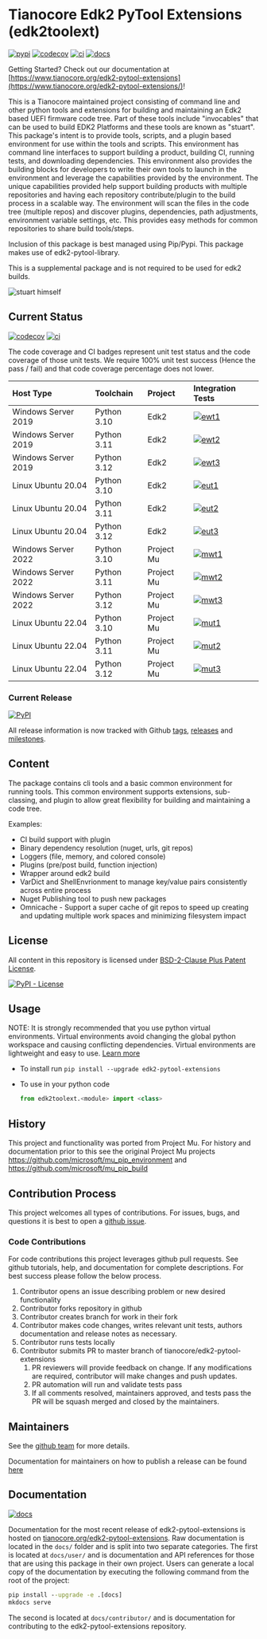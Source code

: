 # Tianocore Edk2 PyTool Extensions (edk2toolext)

[![pypi]][_pypi]
[![codecov]][_codecov]
[![ci]][_ci]
[![docs]][_docs]

Getting Started? Check out our documentation at [https://www.tianocore.org/edk2-pytool-extensions](https://www.tianocore.org/edk2-pytool-extensions/)!

This is a Tianocore maintained project consisting of command line and other
python tools and extensions for building and maintaining an Edk2 based UEFI
firmware code tree. Part of these tools include "invocables" that can be used to
build EDK2 Platforms and these tools are known as "stuart". This package's
intent is to provide tools, scripts, and a plugin based environment for use
within the tools and scripts. This environment has command line interfaces to
support building a product, building CI, running tests, and downloading
dependencies. This environment also provides the building blocks for developers
to write their own tools to launch in the environment and leverage the
capabilities provided by the environment. The unique capabilities provided help
support building products with multiple repositories and having each repository
contribute/plugin to the build process in a scalable way. The environment will
scan the files in the code tree (multiple repos) and discover plugins,
dependencies, path adjustments, environment variable settings, etc. This
provides easy methods for common repositories to share build tools/steps.

Inclusion of this package is best managed using Pip/Pypi.  This package makes
use of edk2-pytool-library.

This is a supplemental package and is not required to be used for edk2 builds.

![stuart himself](stuart_logo.png "Stuart")

## Current Status

[![codecov]][_codecov]
[![ci]][_ci]

The code coverage and CI badges represent unit test status and the code
coverage of those unit tests. We require 100% unit test success
(Hence the pass / fail) and that code coverage percentage does not lower.

| Host Type           | Toolchain   | Project    | Integration Tests
| :------------------ | :---------  | :--------- | :----------------
| Windows Server 2019 | Python 3.10 | Edk2       | [![ewt1]][_it]
| Windows Server 2019 | Python 3.11 | Edk2       | [![ewt2]][_it]
| Windows Server 2019 | Python 3.12 | Edk2       | [![ewt3]][_it]
| Linux Ubuntu 20.04  | Python 3.10 | Edk2       | [![eut1]][_i359]
| Linux Ubuntu 20.04  | Python 3.11 | Edk2       | [![eut2]][_it]
| Linux Ubuntu 20.04  | Python 3.12 | Edk2       | [![eut3]][_it]
| Windows Server 2022 | Python 3.10 | Project Mu | [![mwt1]][_it]
| Windows Server 2022 | Python 3.11 | Project Mu | [![mwt2]][_it]
| Windows Server 2022 | Python 3.12 | Project Mu | [![mwt3]][_it]
| Linux Ubuntu 22.04  | Python 3.10 | Project Mu | [![mut1]][_i359]
| Linux Ubuntu 22.04  | Python 3.11 | Project Mu | [![mut2]][_it]
| Linux Ubuntu 22.04  | Python 3.12 | Project Mu | [![mut3]][_it]

### Current Release

[![PyPI](https://img.shields.io/pypi/v/edk2_pytool_extensions.svg)](https://pypi.org/project/edk2-pytool-extensions/)

All release information is now tracked with Github
 [tags](https://github.com/tianocore/edk2-pytool-extensions/tags),
 [releases](https://github.com/tianocore/edk2-pytool-extensions/releases) and
 [milestones](https://github.com/tianocore/edk2-pytool-extensions/milestones).

## Content

The package contains cli tools and a basic common environment for running tools.
This common environment supports extensions, sub-classing, and plugin to allow
great flexibility for building and maintaining a code tree.

Examples:

* CI build support with plugin
* Binary dependency resolution (nuget, urls, git repos)
* Loggers (file, memory, and colored console)
* Plugins (pre/post build, function injection)
* Wrapper around edk2 build
* VarDict and ShellEnvrionment to manage key/value pairs consistently across
  entire process
* Nuget Publishing tool to push new packages
* Omnicache - Support a super cache of git repos to speed up creating and
  updating multiple work spaces and minimizing filesystem impact

## License

All content in this repository is licensed under [BSD-2-Clause Plus Patent
License](https://github.com/tianocore/edk2-pytool-extensions/blob/master/LICENSE).

[![PyPI -
License](https://img.shields.io/pypi/l/edk2_pytool_extensions.svg)](https://pypi.org/project/edk2-pytool-extensions/)

## Usage

NOTE: It is strongly recommended that you use python virtual environments.
Virtual environments avoid changing the global python workspace and causing
conflicting dependencies.  Virtual environments are lightweight and easy to use.
[Learn more](https://docs.python.org/3/library/venv.html)

* To install run `pip install --upgrade edk2-pytool-extensions`
* To use in your python code

    ```python
    from edk2toolext.<module> import <class>
    ```

## History

This project and functionality was ported from Project Mu. For history and
documentation prior to this see the original Project Mu projects
<https://github.com/microsoft/mu_pip_environment> and
<https://github.com/microsoft/mu_pip_build>

## Contribution Process

This project welcomes all types of contributions. For issues, bugs, and
questions it is best to open a [github
issue](https://github.com/tianocore/edk2-pytool-extensions/issues).

### Code Contributions

For code contributions this project leverages github pull requests.  See github
tutorials, help, and documentation for complete descriptions. For best success
please follow the below process.

1. Contributor opens an issue describing problem or new desired functionality
2. Contributor forks repository in github
3. Contributor creates branch for work in their fork
4. Contributor makes code changes, writes relevant unit tests, authors
   documentation and release notes as necessary.
5. Contributor runs tests locally
6. Contributor submits PR to master branch of tianocore/edk2-pytool-extensions
    1. PR reviewers will provide feedback on change.  If any modifications are
       required, contributor will make changes and push updates.
    2. PR automation will run and validate tests pass
    3. If all comments resolved, maintainers approved, and tests pass the PR
       will be squash merged and closed by the maintainers.

## Maintainers

See the [github
team](https://github.com/orgs/tianocore/teams/edk-ii-tool-maintainers) for more
details.

Documentation for maintainers on how to publish a release can be found [here](https://github.com/tianocore/edk2-pytool-extensions/blob/master/docs/contributor/publishing.md)

## Documentation

[![docs]][_docs]

Documentation for the most recent release of edk2-pytool-extensions is hosted on
[tianocore.org/edk2-pytool-extensions](https://www.tianocore.org/edk2-pytool-extensions/).
Raw documentation is located in the ```docs/``` folder and is split into two
separate categories. The first is located at ```docs/user/``` and is
documentation and API references for those that are using this package in their
own project. Users can generate a local copy of the documentation by executing the
following command from the root of the project:

```cmd
pip install --upgrade -e .[docs]
mkdocs serve
```

The second is located at ```docs/contributor/``` and is documentation for
contributing to the edk2-pytool-extensions repository.

[codecov]: https://codecov.io/gh/tianocore/edk2-pytool-extensions/branch/master/graph/badge.svg?token=vVJxZexcTI
[_codecov]: https://codecov.io/gh/tianocore/edk2-pytool-extensions
[pypi]: https://img.shields.io/pypi/v/edk2_pytool_extensions.svg
[_pypi]: https://pypi.org/project/edk2-pytool-extensions/
[docs]: https://img.shields.io/website?label=docs&url=https%3A%2F%2Fwww.tianocore.org%2Fedk2-pytool-extensions%2F
[_docs]: https://www.tianocore.org/edk2-pytool-extensions/
[ci]: https://github.com/tianocore/edk2-pytool-extensions/actions/workflows/run-ci.yml/badge.svg?branch=master&event=push
[_ci]: https://github.com/tianocore/edk2-pytool-extensions/actions/workflows/run-ci.yml

[_it]: https://dev.azure.com/tianocore/edk2-pytool-extensions/_build?definitionId=52&_a=summary&repositoryFilter=2&branchFilter=14
[_i359]: https://github.com/tianocore/edk2-pytool-extensions/issues/359
[ewt1]: https://dev.azure.com/tianocore/edk2-pytool-extensions/_apis/build/status/Integration%20Tests?branchName=master&configuration=Edk2_Windows_Python310
[ewt2]: https://dev.azure.com/tianocore/edk2-pytool-extensions/_apis/build/status/Integration%20Tests?branchName=master&configuration=Edk2_Windows_Python311
[ewt3]: https://dev.azure.com/tianocore/edk2-pytool-extensions/_apis/build/status/Integration%20Tests?branchName=master&configuration=Edk2_Windows_Python312

[eut1]: https://dev.azure.com/tianocore/edk2-pytool-extensions/_apis/build/status/Integration%20Tests?branchName=master&configuration=Edk2_Ubuntu_Python310
[eut2]: https://dev.azure.com/tianocore/edk2-pytool-extensions/_apis/build/status/Integration%20Tests?branchName=master&configuration=Edk2_Ubuntu_Python311
[eut3]: https://dev.azure.com/tianocore/edk2-pytool-extensions/_apis/build/status/Integration%20Tests?branchName=master&configuration=Edk2_Ubuntu_Python312

[mwt1]: https://dev.azure.com/tianocore/edk2-pytool-extensions/_apis/build/status/Integration%20Tests?branchName=master&configuration=ProjectMu_Windows_Python310
[mwt2]: https://dev.azure.com/tianocore/edk2-pytool-extensions/_apis/build/status/Integration%20Tests?branchName=master&configuration=ProjectMu_Windows_Python311
[mwt3]: https://dev.azure.com/tianocore/edk2-pytool-extensions/_apis/build/status/Integration%20Tests?branchName=master&configuration=ProjectMu_Windows_Python312

[mut1]: https://dev.azure.com/tianocore/edk2-pytool-extensions/_apis/build/status/Integration%20Tests?branchName=master&configuration=ProjectMu_Ubuntu_Python310
[mut2]: https://dev.azure.com/tianocore/edk2-pytool-extensions/_apis/build/status/Integration%20Tests?branchName=master&configuration=ProjectMu_Ubuntu_Python311
[mut3]: https://dev.azure.com/tianocore/edk2-pytool-extensions/_apis/build/status/Integration%20Tests?branchName=master&configuration=ProjectMu_Ubuntu_Python312
